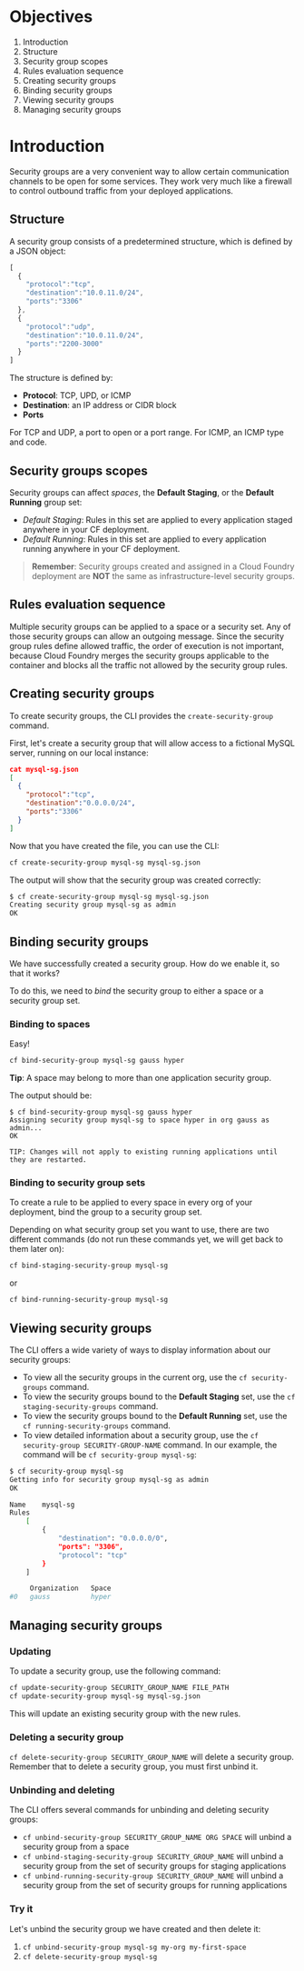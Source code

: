Objectives 
==========

1.	Introduction
2.	Structure
3.  Security group scopes
4.  Rules evaluation sequence
4.  Creating security groups
5.  Binding security groups
6.  Viewing security groups
7.  Managing security groups

Introduction
============

Security groups are a very convenient way to allow certain communication channels to be open for some services.
They work very much like a firewall to control outbound traffic from your deployed applications.

## Structure

A security group consists of a predetermined structure, which is defined by a JSON object:

```js
[
  {
    "protocol":"tcp",
    "destination":"10.0.11.0/24",
    "ports":"3306"
  },
  {
    "protocol":"udp",
    "destination":"10.0.11.0/24",
    "ports":"2200-3000"
  }
]
```

The structure is defined by:

* **Protocol**: TCP, UPD, or ICMP
* **Destination**: an IP address or CIDR block
* **Ports**

For TCP and UDP, a port to open or a port range. For ICMP, an ICMP type and code.

## Security groups scopes

Security groups can affect *spaces*, the **Default Staging**, or the **Default Running** group set:

- *Default Staging*: Rules in this set are applied to every application staged anywhere in your CF deployment.
- *Default Running*: Rules in this set are applied to every application running anywhere in your CF deployment.

> **Remember**: Security groups created and assigned in a Cloud Foundry deployment are **NOT** the same as infrastructure-level security groups.

## Rules evaluation sequence

Multiple security groups can be applied to a space or a security set. Any of those security groups can allow an outgoing message. Since the security group rules define allowed traffic, the order of execution is not important, because Cloud Foundry merges the security groups applicable to the container and blocks all the traffic not allowed by the security group rules.


Creating security groups
------------------------

To create security groups, the CLI provides the `create-security-group` command.

First, let's create a security group that will allow access to a fictional MySQL server, running on our local instance:

```json
cat mysql-sg.json
[
  {
    "protocol":"tcp", 
    "destination":"0.0.0.0/24",
    "ports":"3306"
  }
]
```

Now that you have created the file, you can use the CLI:

```sh
cf create-security-group mysql-sg mysql-sg.json
```

The output will show that the security group was created correctly:

```sh
$ cf create-security-group mysql-sg mysql-sg.json
Creating security group mysql-sg as admin
OK
```

Binding security groups
-----------------------

We have successfully created a security group. How do we enable it, so that it works?

To do this, we need to *bind* the security group to either a space or a security group set.

### Binding to spaces

Easy!

```sh
cf bind-security-group mysql-sg gauss hyper
```

**Tip**: A space may belong to more than one application security group.

The output should be:

```
$ cf bind-security-group mysql-sg gauss hyper 
Assigning security group mysql-sg to space hyper in org gauss as admin...
OK

TIP: Changes will not apply to existing running applications until they are restarted.
```

### Binding to security group sets

To create a rule to be applied to every space in every org of your deployment, bind the group to a security group set.

Depending on what security group set you want to use, there are two different commands (do not run these commands yet, we will get back to them later on):

```sh
cf bind-staging-security-group mysql-sg
```

or

```sh
cf bind-running-security-group mysql-sg
```

Viewing security groups
-----------------------

The CLI offers a wide variety of ways to display information about our security groups:

- To view all the security groups in the current org, use the `cf security-groups` command.
- To view the security groups bound to the **Default Staging** set, use the `cf staging-security-groups` command.
- To view the security groups bound to the **Default Running** set, use the `cf running-security-groups` command.
- To view detailed information about a security group, use the `cf security-group SECURITY-GROUP-NAME` command. In our example, the command will be `cf security-group mysql-sg`:

```sh
$ cf security-group mysql-sg
Getting info for security group mysql-sg as admin
OK

Name    mysql-sg
Rules
	[
		{
			"destination": "0.0.0.0/0",
			"ports": "3306",
			"protocol": "tcp"
		}
	]

     Organization   Space
#0   gauss          hyper
```

Managing security groups
------------------------

### Updating

To update a security group, use the following command:
```sh
cf update-security-group SECURITY_GROUP_NAME FILE_PATH
cf update-security-group mysql-sg mysql-sg.json
```

This will update an existing security group with the new rules.

### Deleting a security group

`cf delete-security-group SECURITY_GROUP_NAME` will delete a security group. Remember that to delete a security group, you must first unbind it.

### Unbinding and deleting

The CLI offers several commands for unbinding and deleting security groups:

- `cf unbind-security-group SECURITY_GROUP_NAME ORG SPACE` will unbind a security group from a space
- `cf unbind-staging-security-group SECURITY_GROUP_NAME` will unbind a security group from the set of security groups for staging applications
- `cf unbind-running-security-group SECURITY_GROUP_NAME` will unbind a security group from the set of security groups for running applications

### Try it

Let's unbind the security group we have created and then delete it:

1. `cf unbind-security-group mysql-sg my-org my-first-space`
2. `cf delete-security-group mysql-sg`

